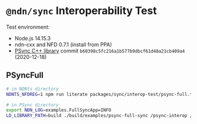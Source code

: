 # `@ndn/sync` Interoperability Test

Test environment:

* Node.js 14.15.3
* ndn-cxx and NFD 0.7.1 (install from PPA)
* [PSync C++ library](https://github.com/named-data/PSync) commit `b60398c5fc216a1b577b9dbcf61d48a21cb409a4` (2020-12-18)

## PSyncFull

```bash
# in NDNts directory
NDNTS_NFDREG=1 npm run literate packages/sync/interop-test/psync-full.ts

# in PSync directory
export NDN_LOG=examples.FullSyncApp=INFO
LD_LIBRARY_PATH=build ./build/examples/psync-full-sync /psync-interop /psync-memphis/${RANDOM} 10 1000
```
